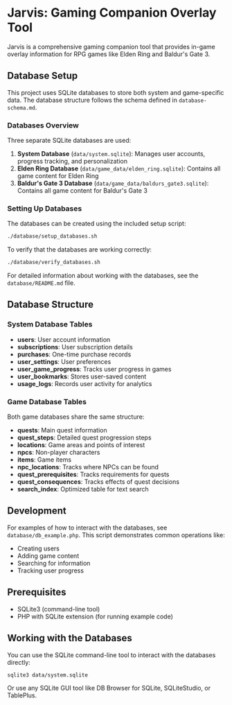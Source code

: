 # Jarvis: Gaming Companion Overlay Tool

Jarvis is a comprehensive gaming companion tool that provides in-game overlay information for RPG games like Elden Ring and Baldur's Gate 3.

## Database Setup

This project uses SQLite databases to store both system and game-specific data. The database structure follows the schema defined in `database-schema.md`.

### Databases Overview

Three separate SQLite databases are used:

1. **System Database** (`data/system.sqlite`): Manages user accounts, progress tracking, and personalization
2. **Elden Ring Database** (`data/game_data/elden_ring.sqlite`): Contains all game content for Elden Ring
3. **Baldur's Gate 3 Database** (`data/game_data/baldurs_gate3.sqlite`): Contains all game content for Baldur's Gate 3

### Setting Up Databases

The databases can be created using the included setup script:

```bash
./database/setup_databases.sh
```

To verify that the databases are working correctly:

```bash
./database/verify_databases.sh
```

For detailed information about working with the databases, see the `database/README.md` file.

## Database Structure

### System Database Tables

- **users**: User account information
- **subscriptions**: User subscription details
- **purchases**: One-time purchase records
- **user_settings**: User preferences
- **user_game_progress**: Tracks user progress in games
- **user_bookmarks**: Stores user-saved content
- **usage_logs**: Records user activity for analytics

### Game Database Tables

Both game databases share the same structure:

- **quests**: Main quest information
- **quest_steps**: Detailed quest progression steps
- **locations**: Game areas and points of interest
- **npcs**: Non-player characters
- **items**: Game items
- **npc_locations**: Tracks where NPCs can be found
- **quest_prerequisites**: Tracks requirements for quests
- **quest_consequences**: Tracks effects of quest decisions
- **search_index**: Optimized table for text search

## Development

For examples of how to interact with the databases, see `database/db_example.php`. This script demonstrates common operations like:

- Creating users
- Adding game content
- Searching for information
- Tracking user progress

## Prerequisites

- SQLite3 (command-line tool)
- PHP with SQLite extension (for running example code)

## Working with the Databases

You can use the SQLite command-line tool to interact with the databases directly:

```bash
sqlite3 data/system.sqlite
```

Or use any SQLite GUI tool like DB Browser for SQLite, SQLiteStudio, or TablePlus.